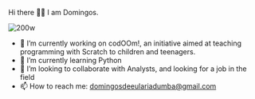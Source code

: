 Hi there 👋🏿
I am Domingos.

![200w](https://user-images.githubusercontent.com/110714056/233352885-5f58aa19-b065-425e-b878-13ea95c9ec29.gif)

- 🔭 I’m currently working on codOOm!, an initiative aimed at teaching programming with Scratch to children and teenagers.
- 🌱 I’m currently learning Python
- 👯 I’m looking to collaborate with Analysts, and looking for a job in the field
- 📫 How to reach me: domingosdeeulariadumba@gmail.com


